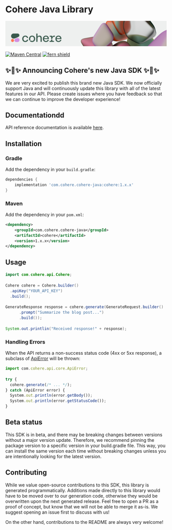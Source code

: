 # Cohere Java Library

![](banner.png)

[![Maven Central](https://img.shields.io/maven-central/v/com.cohere.cohere-java/cohere)](https://central.sonatype.com/artifact/com.cohere.cohere-java/cohere)
[![fern shield](https://img.shields.io/badge/%F0%9F%8C%BF-SDK%20generated%20by%20Fern-brightgreen)](https://github.com/fern-api/fern)

## ✨🪩✨ Announcing Cohere's new Java SDK ✨🪩✨

We are very excited to publish this brand new Java SDK. We now officially support Java and will continuously update this library with all of the latest features in our API. Please create issues where you have feedback so that we can continue to improve the developer experience!

## Documentationdd

API reference documentation is available [here](https://docs.cohere.com/docs).

## Installation

### Gradle

Add the dependency in your `build.gradle`:

```groovy
dependencies {
    implementation 'com.cohere.cohere-java:cohere:1.x.x'
}
```

### Maven

Add the dependency in your `pom.xml`:

```xml
<dependency>
    <groupId>com.cohere.cohere-java</groupId>
    <artifactId>cohere</artifactId>
    <version>1.x.x</version>
</dependency>
```

## Usage
```java
import com.cohere.api.Cohere;

Cohere cohere = Cohere.builder()
  .apiKey("YOUR_API_KEY")
  .build();
  
GenerateResponse response = cohere.generate(GenerateRequest.builder()
      .prompt("Summarize the blog post...")
      .build());

System.out.printlin("Received response!" + response);
```

### Handling Errors
When the API returns a non-success status code (4xx or 5xx response),
a subclass of [ApiError](src/main/java/com/Cohere/api/core/ApiError.java)
will be thrown:

```ts
import com.cohere.api.core.ApiError;

try {
  cohere.generate(/* ... */);
} catch (ApiError error) {
  System.out.println(error.getBody());
  System.out.println(error.getStatusCode());
}
```

## Beta status
This SDK is in beta, and there may be breaking changes between versions 
without a major version update. Therefore, we recommend pinning the package
version to a specific version in your build.gradle file. This way, you can 
install the same version each time without breaking changes unless you are
intentionally looking for the latest version.

## Contributing
While we value open-source contributions to this SDK, this library 
is generated programmatically. Additions made directly to this library 
would have to be moved over to our generation code, otherwise they would 
be overwritten upon the next generated release. Feel free to open a PR as a
proof of concept, but know that we will not be able to merge it as-is. 
We suggest opening an issue first to discuss with us!

On the other hand, contributions to the README are always very welcome!
